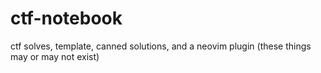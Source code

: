 # ctf-notebook
ctf solves, template, canned solutions, and a neovim plugin (these things may or may not exist)
